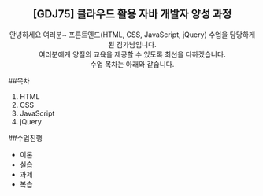 <div align="center">
    <h2>[GDJ75] 클라우드 활용 자바 개발자 양성 과정</h2>
    안녕하세요 여러분~ 프론트엔드(HTML, CSS, JavaScript, jQuery) 수업을 담당하게 된 김가남입니다.<br> 여러분에게 양질의 교육을 제공할 수 있도록 최선을 다하겠습니다. 
    <br> 수업 목차는 아래와 같습니다.
</div>

##목차
1. HTML
2. CSS
3. JavaScript
4. jQuery

##수업진행
  - 이론
  - 실습
  - 과제
  - 복습   
